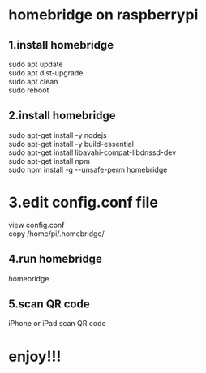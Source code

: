 # homebridge on raspberrypi

## 1.install homebridge
sudo apt update  
sudo apt dist-upgrade  
sudo apt clean  
sudo reboot  


## 2.install homebridge
sudo apt-get install -y nodejs  
sudo apt-get install -y build-essential  
sudo apt-get install libavahi-compat-libdnssd-dev  
sudo apt-get install npm  
sudo npm install -g --unsafe-perm homebridge  


# 3.edit config.conf file
view config.conf  
copy  /home/pi/.homebridge/


## 4.run homebridge
homebridge


## 5.scan QR code
iPhone or iPad scan QR code

# enjoy!!!


